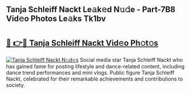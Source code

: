 ## Tanja Schleiff Nackt Le𝚊k𝚎d N𝚞𝚍e - Part-7B8 Vid𝚎o Photos Le𝚊ks Tk1bv

# <h2><a href="http://fb7lh0.evod.top/?m=Tanja+Schleiff+Nackt">🔗 👉🔴 Tanja Schleiff Nackt Vid𝚎o Ph𝚘t𝚘s</a></h2>

[![Tanja Schleiff Nackt N𝚞d𝚎s](https://i.imgur.com/8V9OHl7.gif)](http://fb7lh0.evod.top/?m=Tanja+Schleiff+Nackt)
Social media star Tanja Schleiff Nackt who has gained fame for posting lifestyle and dance-related content, including dance trend performances and mini vlogs. Public figure Tanja Schleiff Nackt, celebrated for their remarkable achievements and contributions to society. 
